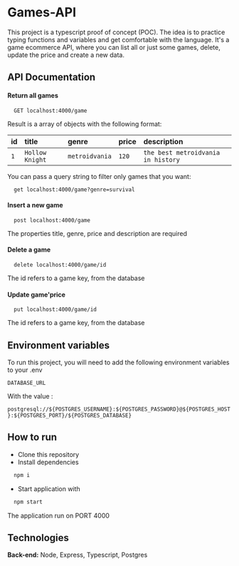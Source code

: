 
# Games-API

This project is a typescript proof of concept (POC). The idea is to practice typing functions and variables and get comfortable with the language. It's a game ecommerce API, where you can list all or just some games, delete, update the price and create a new data.

## API Documentation

#### Return all games

```http
  GET localhost:4000/game
```
Result is a array of objects with the following format:
    

| id   | title       | genre | price| description|
| :---------- | :--------- | :---- | :------| :---|
| `1` | `Hollow Knight` | `metroidvania` | `120`  | `the best metroidvania in history`

You can pass a query string to filter only games that you want:

```http 
  get localhost:4000/game?genre=survival
````
#### Insert a new game

```http
  post localhost:4000/game
```
The properties title, genre, price and description are required

#### Delete a game

```http
  delete localhost:4000/game/id
```

The id refers to a game key, from the database

#### Update game'price

```http
  put localhost:4000/game/id
```
The id refers to a game key, from the database

## Environment variables

To run this project, you will need to add the following environment variables to your .env

`DATABASE_URL`

With the value : 

`postgresql://${POSTGRES_USERNAME}:${POSTGRES_PASSWORD}@${POSTGRES_HOST}:${POSTGRES_PORT}/${POSTGRES_DATABASE}`




## How to run

- Clone this repository 
- Install dependencies

```bash
  npm i
```

- Start application with

```bash
  npm start
```
The application run on PORT 4000


## Technologies

**Back-end:** Node, Express, Typescript, Postgres

